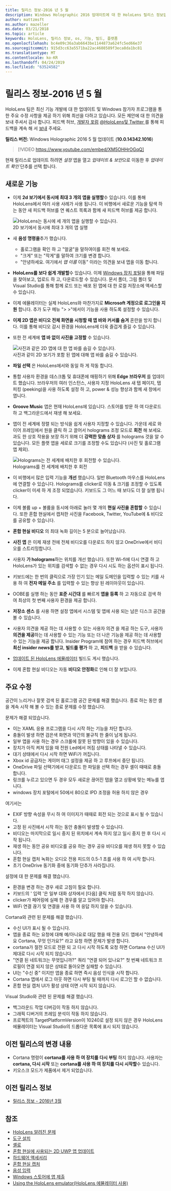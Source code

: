 ```yaml
---
title: 릴리스 정보-2016 년 5 월
description: Windows Holographic 2016 업데이트에 대 한 HoloLens 릴리스 정보입니다.
author: mattzmsft
ms.author: mazeller
ms.date: 03/21/2018
ms.topic: article
keywords: HoloLens, 릴리스 정보, os, 기능, 빌드, 플랫폼
ms.openlocfilehash: bc4e09c36a3ab6643be1144873a624fc5ed66e37
ms.sourcegitcommit: 915d3cc63a5571ba22ac4608589f3eca8da1bc81
ms.translationtype: MT
ms.contentlocale: ko-KR
ms.lasthandoff: 04/24/2019
ms.locfileid: "63524582"
---
```

# <a name="release-notes---may-2016"></a>릴리스 정보-2016 년 5 월

HoloLens 팀은 최신 기능 개발에 대 한 업데이트 및 Windows 참가자 프로그램을 통한 주요 수정 사항을 제공 하기 위해 최선을 다하고 있습니다. 모든 제안에 대 한 의견을 보내 주셔서 감사 합니다. 피드백 허브, [개발자 포럼](https://forums.hololens.com) [ @HoloLens및 Twitter ](https://twitter.com/hololens)를 통해 피드백을 계속 해 서 [보내](give-us-feedback.md) 주세요.

**릴리스 버전:** Windows Holographic 2016 5 월 업데이트 (**10.0.14342.1016**)

>[!VIDEO https://www.youtube.com/embed/XM5OHHrOGqQ]

현재 릴리스로 업데이트 하려면 *설정* 앱을 열고 *업데이트 & 보안*으로 이동한 후 *업데이트 확인* 단추를 선택 합니다.

## <a name="new-features"></a>새로운 기능

* 이제 **2d 보기에서 동시에 최대 3 개의 앱을 실행할**수 있습니다. 이를 통해 HoloLens에서 여러 사용 사례가 사용 됩니다. 이 비행에서 새로운 기능을 탐색 하는 동안 새 피드백 허브를 연 퀘스트 목록과 함께 새 피드백 허브를 제공 합니다.

  ![HoloLens는 동시에 세 개의 앱을 실행할 수 있습니다.](images/img-3625-400px.jpg)<br>
  2D 보기에서 동시에 최대 3 개의 앱 실행

* 새 **음성 명령을**추가 했습니다.
   * 홀로그램을 확인 하 고 "얼굴"을 말하여이를 회전 해 보세요.
   * "크게" 또는 "작게"를 말하여 크기를 변경 합니다.
   * "안녕하세요. 여기에서 *앱 이름* 이동" 이라는 의견을 보내 앱을 이동 합니다.
* **HoloLens를 보다 쉽게 개발할**수 있습니다. 이제 [Windows 장치 포털](using-the-windows-device-portal.md)을 통해 파일을 찾아보고, 업로드 하 고, 다운로드할 수 있습니다. 문서 폴더, 그림 폴더 및 Visual Studio를 통해 함께 로드 또는 배포 된 앱에 대 한 로컬 저장소에 액세스할 수 있습니다.
* 이제 에뮬레이터는 실제 HoloLens와 마찬가지로 **Microsoft 계정으로 로그인을 지원** 합니다. 추가 도구 메뉴 "> >"에서이 기능을 사용 하도록 설정할 수 있습니다.
* **이제 2D 앱은 비디오 전체 화면을 시청할 때 앱 바와 커서를 숨겨** 혼란을 방지 합니다. 이를 통해 비디오 감시 환경을 HoloLens에 더욱 즐겁게 즐길 수 있습니다.
* 또한 전 세계에 **앱 바 없이 사진을 고정할** 수 있습니다.

  ![사진과 같은 2D 앱에 대 한 앱 바를 숨길 수 있습니다.](images/img-3626-400px.jpg)<br>
  사진과 같이 2D 보기가 포함 된 앱에 대해 앱 바를 숨길 수 있습니다.
  
* **파일 선택** 은 HoloLens에서와 동일 하 게 작동 합니다.
* 통합 사용자 환경을 데스크톱 및 휴대폰에 매핑하기 위해 **Edge 브라우저** 를 업데이트 했습니다. 브라우저의 여러 인스턴스, 사용자 지정 HoloLens 새 탭 페이지, 탭 피킹 (peeking)을 사용 하도록 설정 하 고, power & 성능 향상과 함께 새 창에서 엽니다.
* **Groove Music** 앱은 현재 HoloLens에 있습니다. 스토어를 방문 하 여 다운로드 하 고 백그라운드에서 재생 해 보세요.
* 앱이 전 세계에 정렬 되는 방식을 쉽게 사용자 지정할 수 있습니다. 가운데 세로 와이어 프레임에서 원을 클릭 하 고 끌어서 holograms 조정 모드로 **회전** 해 보세요. 과도 한 상호 작용을 보장 하기 위해 더 **강력한 맞춤 상자** 를 holograms 것을 알 수 있습니다. 모든 플랫 앱을 세로로 크기를 조정할 수도 있습니다 (사진 및 홀로그램 앱 제외).

  ![Holograms는 전 세계에 배치한 후 회전할 수 있습니다.](images/img-3627-400px.jpg)<br>
  Holograms를 전 세계에 배치한 후 회전

* 이 비행에서 많은 입력 기능을 **개선** 했습니다. 일반 Bluetooth 마우스를 HoloLens에 연결할 수 있습니다. Holograms를 clicker로 이동 & 크기를 조정할 수 있도록 clicker이 미세 하 게 조정 되었습니다. 키보드도 그 어느 때 보다도 더 잘 실행 됩니다.
* 이제 볼륨 up + 볼륨을 동시에 아래로 눌러 몇 개의 **현실 사진을 혼합할** 수 있습니다. 또한 혼합 현실에서 캡처한 사진을 Facebook, Twitter, YouTube에 & 비디오를 공유할 수 있습니다.
* **혼합 현실 비디오** 의 최대 녹화 길이는 5 분으로 늘어났습니다.
* **사진 앱** 은 이제 재생 전에 전체 비디오를 다운로드 하지 않고 OneDrive에서 비디오를 스트리밍합니다.
* 사용자 **가 holograms**하는 위치를 개선 했습니다. 또한 Wi-fi에 다시 연결 하 고 HoloLens가 있는 위치를 검색할 수 없는 경우 다시 시도 하는 옵션이 표시 됩니다.
* 키보드에는 한 번의 클릭으로 가장 인기 있는 메일 도메인을 입력할 수 있는 키를 사용 하 여 **전자 메일 주소** 를 입력할 수 있는 향상 된 레이아웃이 있습니다.
* OOBE를 실행 하는 동안 **표준 시간대** 를 빠르게 **앱을 등록** 하 고 자동으로 검색 하 여 최상의 첫 번째 사용자 환경을 제공 합니다.
* **저장소 센스** 를 사용 하면 설정 앱에서 시스템 및 앱에 사용 되는 남은 디스크 공간을 볼 수 있습니다.
* 사용자 의견을 제공 하는 데 사용할 수 있는 사용자 의견  을 제공 하는 도구, 사용자 **의견을 제공**하는 데 사용할 수 있는 기능 또는 더 나은 기능을 제공 하는 데 사용할 수 있는 기능을 제공 합니다. Insider Program에 참여 하는 경우 피드백 허브에서 **최신 insider news를 받고**, **빌드를 평가** 하 고, **피드백** 을 받을 수 있습니다.
* [업데이트 된 HoloLens 에뮬레이터](install-the-tools.md) 빌드도 게시 했습니다.
* 이제 혼합 현실 비디오는 자동 **비디오 안정화**로 인해 더 잘 보입니다.

## <a name="major-fixes"></a>주요 수정

공간이 느리거나 잘못 검색 된 홀로그램 공간 문제를 해결 했습니다. 종료 하는 동안 셸을 계속 시작 해 볼 수 있는 종료 문제를 수정 했습니다.

문제가 해결 되었습니다.
* 이는 XAML 응용 프로그램을 다시 시작 하는 기능을 차단 합니다.
* 충돌이 발생 하면 검은색 화면과 약간의 불규칙 한 줄이 남게 됩니다.
* 일부 앱을 사용 하는 경우 스크롤에 잘못 된 방향이 있을 수 있습니다.
* 장치가 아직 켜져 있을 때 전원 Led에서 꺼짐 상태를 나타낼 수 있습니다.
* 대기 상태에서 다시 시작 하면 WiFi가 꺼집니다.
* Xbox id 공급자는 게이머 태그 설정을 제공 하 고 루프에서 중단 됩니다.
* OneDrive 파일 선택기에서 다운로드 한 파일을 선택 하는 경우 셸이 때때로 충돌 합니다.
* 링크를 누르고 있으면 두 경우 모두 새로운 끊어진 탭을 열고 상황에 맞는 메뉴를 엽니다.
* windows 장치 포털에서 50에서 80으로 IPD 조정을 허용 하지 않은 경우

여기서는
* EXIF 방향 속성을 무시 하 여 이미지가 때때로 회전 되는 것으로 표시 될 수 있습니다.
* 고정 된 사진에서 시작 하는 동안 충돌이 발생할 수 있습니다.
* 비디오는 마지막으로 일시 중지 된 위치에서 계속 하지 않고 일시 중지 한 후 다시 시작 됩니다.
* 재생 하는 동안 공유 비디오를 공유 하는 경우 공유 비디오를 재생 하지 못할 수 있습니다.
* 혼합 현실 캡처 녹화는 오디오 전용 피드의 0.5-1 초를 사용 하 여 시작 합니다.
* 초기 OneDrive 동기화 중에 동기화 단추가 사라집니다.

설정에 대 한 문제를 해결 했습니다.
* 환경을 변경 하는 경우 새로 고침이 필요 합니다.
* 키보드의 ' 입력 '은 일부 대화 상자에서 [다음] 클릭 처럼 동작 하지 않습니다.
* clicker가 페어링에 실패 한 경우를 알고 있어야 합니다.
* WiFi 연결 끊기 및 연결을 사용 하 여 응답 하지 않을 수 있습니다.

Cortana와 관련 된 문제를 해결 했습니다.
* 수신 UI가 표시 될 수 있습니다.
* 앱을 종료 하는 요청에 대해 예/아니요로 대답 했을 때 전용 모드 앱에서 "안녕하세요 Cortana, 무엇 인가요?" 라고 요청 하면 문제가 발생 합니다.
* cortana가 절전 모드로 전환 되 고 다시 시작 하도록 요청 하면 Cortana 수신 UI가 제대로 다시 시작 되지 않습니다.
* "연결 된 네트워크는 무엇입니까?" 쿼리 "연결 되어 있나요?" 첫 번째 네트워크 프로필이 연결 되지 않은 상태로 돌아오면 실패할 수 있습니다.
* UI는 "수신 중" 이지만 앱을 종료 하면 즉시 음성 인식을 시작 합니다.
* Cortana 앱에서 로그 아웃 하면 다시 부팅 될 때까지 다시 로그인 할 수 없습니다.
* 혼합 현실 캡처 UI가 활성 상태 이면 시작 되지 않습니다.

Visual Studio와 관련 된 문제를 해결 했습니다.
* 백그라운드 작업 디버깅이 작동 하지 않습니다.
* 그래픽 디버거의 프레임 분석이 작동 하지 않습니다.
* 프로젝트의 TargetPlatformVersion이 10240로 설정 되지 않은 경우 HoloLens 에뮬레이터는 Visual Studio의 드롭다운 목록에 표시 되지 않습니다.

## <a name="changes-from-previous-release"></a>이전 릴리스의 변경 내용
* Cortana 명령이 **cortana를 사용 하 여 장치를 다시 부팅** 하지 않습니다. 사용자는 **cortana, 다시 시작** 또는 **cortana를 사용 하 여 장치를 다시 시작할**수 있습니다.
* 키오스크 모드가 제품에서 제거 되었습니다.

## <a name="prior-release-notes"></a>이전 릴리스 정보
* [릴리스 정보 - 2016년 3월](release-notes-march-2016.md)

## <a name="see-also"></a>참조
* [HoloLens 알려진 문제](hololens-known-issues.md)
* [도구 설치](install-the-tools.md)
* [셸로](navigating-the-windows-mixed-reality-home.md)
* [혼합 현실에 사용되는 2D UWP 앱 업데이트](building-2d-apps.md)
* [하드웨어 액세서리](hardware-accessories.md)
* [혼합 현실 캡처](mixed-reality-capture.md)
* [음성 입력 ](voice-input.md)
* [Windows 스토어에 앱 제출](submitting-an-app-to-the-microsoft-store.md)
* [Using the HoloLens emulator(HoloLens 에뮬레이터 사용)](using-the-hololens-emulator.md)
